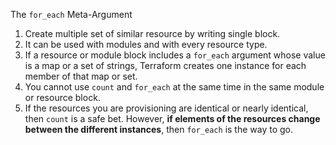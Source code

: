 The `for_each` Meta-Argument
1. Create multiple set of similar resource by writing single block.
2. It can be used with modules and with every resource type.
3. If a resource or module block includes a `for_each` argument whose value is a map or a set of strings, Terraform creates one instance for each member of that map or set.
4. You cannot use `count` and `for_each` at the same time in the same module or resource block.
5. If the resources you are provisioning are identical or nearly identical, then `count` is a safe bet. However, **if elements of the resources change between the different instances**, then `for_each` is the way to go.